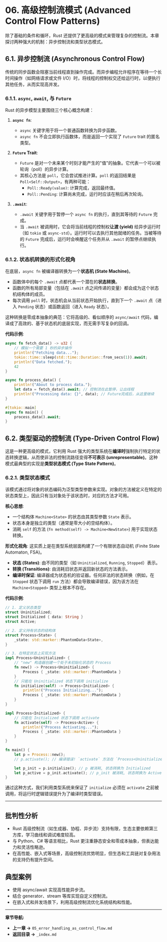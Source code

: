 # 06. 高级控制流模式 (Advanced Control Flow Patterns)

除了基础的条件和循环，Rust 还提供了更高级的模式来管理复杂的控制流。本章探讨两种强大的机制：异步控制流和类型状态模式。

## 6.1. 异步控制流 (Asynchronous Control Flow)

传统的同步函数会阻塞当前线程直到操作完成。而异步编程允许程序在等待一个长时间操作（如网络请求或文件 I/O）时，将线程的控制权交还给运行时，以便执行其他任务，从而实现高并发。

### 6.1.1. `async`, `await`, 与 `Future`

Rust 的异步模型主要围绕三个核心概念构建：

1. **`async fn`**:
    * `async` 关键字用于将一个普通函数转换为异步函数。
    * `async fn` 不会立即执行函数体，而是返回一个实现了 `Future` trait 的匿名类型。

2. **`Future` Trait**:
    * `Future` 是对一个未来某个时刻才能产生的"值"的抽象。它代表一个可以被轮询（poll）的异步计算。
    * 其核心方法是 `poll`，它会尝试推进计算。`poll` 的返回结果是 `Poll<Self::Output>`，有两种可能：
        * `Poll::Ready(value)`: 计算完成，返回最终值。
        * `Poll::Pending`: 计算尚未完成，运行时应该在稍后再次轮询。

3. **`.await`**:
    * `.await` 关键字用于暂停一个 `async fn` 的执行，直到其等待的 `Future` 完成。
    * 当 `.await` 被调用时，它会将当前线程的控制权**让渡 (yield)** 给异步运行时（如 `tokio` 或 `async-std`）。运行时可以去执行其他就绪的任务。当被等待的 `Future` 完成后，运行时会唤醒这个任务并从 `.await` 的暂停点继续执行。

### 6.1.2. 状态机转换的形式化视角

在底层，`async fn` 被编译器转换为一个**状态机 (State Machine)**。

* 函数体中的每个 `.await` 点都代表一个潜在的**状态转换**。
* 函数的所有局部变量（包括在 `.await` 点之间传递的变量）都会成为这个状态机结构体的成员。
* 每次调用 `poll` 时，状态机会从当前状态开始执行，直到下一个 `.await` 点（进入 `Pending` 状态）或函数返回（进入 `Ready` 状态）。

这种转换是零成本抽象的典范：它将高级的、看似顺序的 `async/await` 代码，编译成了高效的、基于状态机的底层实现，而无需手写复杂的回调。

**代码示例**:

```rust
async fn fetch_data() -> u32 {
    // 模拟一个需要 1 秒的异步操作
    println!("Fetching data...");
    tokio::time::sleep(std::time::Duration::from_secs(1)).await;
    println!("Data fetched.");
    42
}

async fn process_data() {
    println!("About to process data.");
    let data = fetch_data().await; // 控制流在此暂停，让出线程
    println!("Processing data: {}", data); // Future完成后，从这里继续
}

#[tokio::main]
async fn main() {
    process_data().await;
}
```

## 6.2. 类型驱动的控制流 (Type-Driven Control Flow)

这是一种更高级的模式，它利用 Rust 强大的类型系统在**编译时**强制执行特定的状态转换逻辑，从而使非法的控制流路径变得**不可表示 (unrepresentable)**。这种模式最典型的实现是**类型状态模式 (Type State Pattern)**。

### 6.2.1. 类型状态模式

该模式通过将对象的状态编码为泛型类型参数来实现。对象的方法被定义在特定的状态类型上，因此只有当对象处于该状态时，对应的方法才可用。

**核心思想**:

* 一个结构体 `Machine<State>` 的状态由其类型参数 `State` 表示。
* 状态本身是独立的类型（通常是零大小的空结构体）。
* 消耗 `self` 的方法 (`fn method(self) -> Machine<NewState>`) 用于实现状态转换。

**形式化视角**:
这实质上是在类型系统层面构建了一个有限状态自动机 (Finite State Automaton, FSA)。

* **状态 (States)**: 由不同的类型（如 `Uninitialized`, `Running`, `Stopped`）表示。
* **转换 (Transitions)**: 由消耗旧状态并返回新状态的方法表示。
* **编译时保证**: 编译器成为状态机的验证器。任何非法的状态转换（例如，在 `Stopped` 状态下调用 `run` 方法）都会导致编译错误，因为该方法在 `Machine<Stopped>` 类型上根本不存在。

**代码示例**:

```rust
// 1. 定义状态类型
struct Uninitialized;
struct Initialized { data: String }
struct Active;

// 2. 定义持有状态的结构体
struct Process<State> {
    _state: std::marker::PhantomData<State>,
}

// 3. 在特定状态上实现方法
impl Process<Uninitialized> {
    // "new" 构造器创建一个处于未初始化状态的 Process
    fn new() -> Process<Uninitialized> {
        Process { _state: std::marker::PhantomData }
    }
    // 只能在 Uninitialized 状态下调用 initialize
    fn initialize(self) -> Process<Initialized> {
        println!("Process Initializing...");
        Process { _state: std::marker::PhantomData }
    }
}

impl Process<Initialized> {
    // 只能在 Initialized 状态下调用 activate
    fn activate(self) -> Process<Active> {
        println!("Process Activating...");
        Process { _state: std::marker::PhantomData }
    }
}

fn main() {
    let p = Process::new();
    // p.activate(); // 编译错误! `activate` 方法在 `Process<Uninitialized>` 上不存在

    let p_init = p.initialize(); // p 被消耗, 状态转换为 Initialized
    let p_active = p_init.activate(); // p_init 被消耗, 状态转换为 Active
}
```

通过这种方式，我们利用类型系统来保证了 `initialize` 必须在 `activate` 之前被调用，将运行时逻辑错误提升为了编译时类型错误。

---

## 批判性分析
- Rust 高级控制流（如生成器、协程、异步流）支持有限，生态主要依赖第三方库，学习曲线和调试难度较高。
- 与 Python、C# 等语言相比，Rust 更注重静态安全和零成本抽象，但表达能力和灵活性略逊。
- 在高性能、嵌入式等场景，高级控制流优势明显，但生态和工具链对复杂用法的支持仍有提升空间。

## 典型案例
- 使用 async/await 实现高性能异步流。
- 结合 generator、stream 等库实现自定义控制流。
- 在嵌入式和并发场景下，利用高级控制流优化系统结构和性能。

---

**章节导航:**

* **上一章 ->** `05_error_handling_as_control_flow.md`
* **返回目录 ->** `_index.md`
